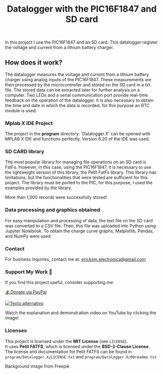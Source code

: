 <h1 align="center">Datalogger with the PIC16F1847 and SD card</h1>
<br>

In this project I use the PIC16F1847 and an SD card. This datalogger register the voltage and current from a lithium battery charger.

## How does it work?
The datalogger measures the voltage and current from a lithium battery charger using analog inputs of the PIC16F1847. These measurements are then processed by the microcontroller and stored on the SD card in a txt file. The stored data can be extracted later for further analysis on a computer. Two LEDs and a serial communication port provide real-time feedback  on the operation of the datalogger. It is also necessary to obtain the time and date in which the data is recorded, for this purpose an RTC module is used.
      

### Mplab X IDE Project
The project in the **program** directory: 'Datalogger.X' can be opened with MPLAB X IDE and functions perfectly. Version 6.20 of the IDE was used.

### SD CARD library
The most popular library for managing file operations on an SD card is FatFs. However, in this case, using the PIC16F1847, it is necessary to use the lightweight version of this library, the Petit FatFs library. This library has limitations, but the functionalities that were tested are sufficient for this project. The library must be ported to the PIC, for this purpose, I used the examples provided by the library.   

More than 1,000 records were successfully stored!

### Data processing and graphics obtained
For easy manipulation and processing of data, the text file on the SD card was converted to a CSV file. Then, this file was uploaded into Python using Jupyter Notebook. To obtain the charge curve graphs, Matplotlib, Pandas, and NumPy were used.

### Contact
For business inquiries, contact me at: 
ericksm.electronica@gmail.com

### Support My Work 💖
If you find this project useful, consider supporting me:

[💰 Donate via PayPal](https://paypal.me/LaElectronicaAplicad)  


[![Texto alternativo](https://img.youtube.com/vi/qekGmXMEP9A/maxresdefault.jpg)](https://www.youtube.com/watch?v=qekGmXMEP9A)

Watch the explanation and demonstration video on YouTube by clicking the image!

### Licenses
This project is licensed under the **MIT License** (see `LICENSE`).  
It uses **Petit FATFS**, which is licensed under the **BSD-2-Clause License**.  
The license and documentation for Petit FATFS can be found in `program/Datalogger.X/LICENSE.txt` and `program/Datalogger.X/00readme.txt`

Background image from Freepik
